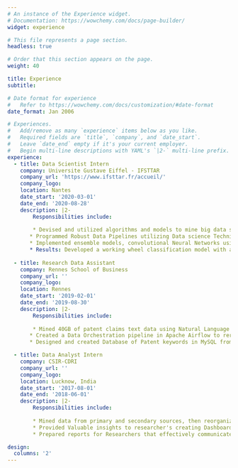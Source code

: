 ```yaml
---
# An instance of the Experience widget.
# Documentation: https://wowchemy.com/docs/page-builder/
widget: experience

# This file represents a page section.
headless: true

# Order that this section appears on the page.
weight: 40

title: Experience
subtitle:

# Date format for experience
#   Refer to https://wowchemy.com/docs/customization/#date-format
date_format: Jan 2006

# Experiences.
#   Add/remove as many `experience` items below as you like.
#   Required fields are `title`, `company`, and `date_start`.
#   Leave `date_end` empty if it's your current employer.
#   Begin multi-line descriptions with YAML's `|2-` multi-line prefix.
experience:
  - title: Data Scientist Intern
    company: Universite Gustave Eiffel - IFSTTAR
    company_url: 'https://www.ifsttar.fr/accueil/'
    company_logo: 
    location: Nantes
    date_start: '2020-03-01'
    date_end: '2020-08-28'
    description: |2-
        Responsibilities include:
        
        * Devised and utilized algorithms and models to mine big data stores, perform data and error analysis to improve models, and clean and validate data for uniformity and accuracy.
       * Programmed Robust Data Pipelines utilizing Data science Techniques. 
       * Implemented ensemble models, convolutional Neural Networks using TensorFlow, Python, and Scikit-Learn.
       * Results: Developed a working wheel classification model with an accuracy of 91% on a noisy sensor data.
        
  - title: Research Data Assistant
    company: Rennes School of Business
    company_url: ''
    company_logo: 
    location: Rennes
    date_start: '2019-02-01'
    date_end: '2019-08-30'
    description: |2-
        Responsibilities include:
        
        * Mined 40GB of patent claims text data using Natural Language Processing techniques and Google BigQuery.
       * Created a Data Orchestration pipeline in Apache Airflow to rerun queries for 300+ keywords. 
       * Designed and created Database of Patent keywords in MySQL from extracted information.

  - title: Data Analyst Intern
    company: CSIR-CDRI
    company_url: ''
    company_logo: 
    location: Lucknow, India
    date_start: '2017-08-01'
    date_end: '2018-06-01'
    description: |2-
        Responsibilities include:
        
        * Mined data from primary and secondary sources, then reorganizing said data in a format that can be easily utilized by HIV researchers.
        * Provided Valuable insights to researcher's creating Dashboards and Visualizations using R Shiny
        * Prepared reports for Researchers that effectively communicates trends, patterns, and predictions using relevant data. Collaborated with programmers to identify opportunities for process improvements, recommend system modifications

design:
  columns: '2'
---
```


